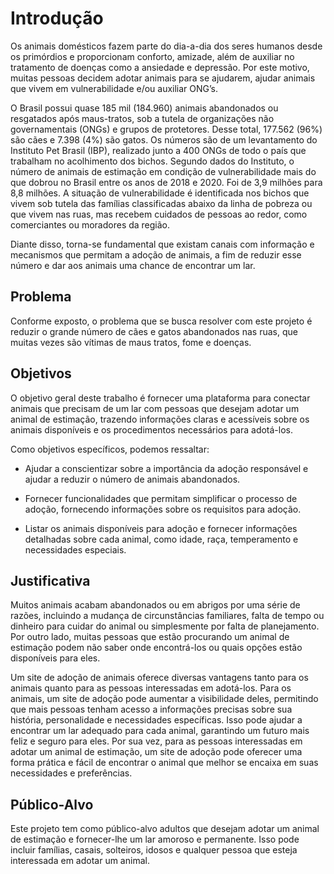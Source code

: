 # Introdução

Os animais domésticos fazem parte do dia-a-dia dos seres humanos desde os primórdios e proporcionam conforto, amizade, além de auxiliar no tratamento de doenças como a ansiedade e depressão. Por este motivo, muitas pessoas decidem adotar animais para se ajudarem, ajudar animais que vivem em vulnerabilidade e/ou auxiliar ONG’s.  

O Brasil possui quase 185 mil (184.960) animais abandonados ou resgatados após maus-tratos, sob a tutela de organizações não governamentais (ONGs) e grupos de protetores. Desse total, 177.562 (96%) são cães e 7.398 (4%) são gatos. Os números são de um levantamento do Instituto Pet Brasil (IBP), realizado junto a 400 ONGs de todo o país que trabalham no acolhimento dos bichos. Segundo dados do Instituto, o número de animais de estimação em condição de vulnerabilidade mais do que dobrou no Brasil entre os anos de 2018 e 2020. Foi de 3,9 milhões para 8,8 milhões. A situação de vulnerabilidade é identificada nos bichos que vivem sob tutela das famílias classificadas abaixo da linha de pobreza ou que vivem nas ruas, mas recebem cuidados de pessoas ao redor, como comerciantes ou moradores da região. 

Diante disso, torna-se fundamental que existam canais com informação e mecanismos que permitam a adoção de animais, a fim de reduzir esse número e dar aos animais uma chance de encontrar um lar. 

## Problema

Conforme exposto, o problema que se busca resolver com este projeto é reduzir o grande número de cães e gatos abandonados nas ruas, que muitas vezes são vítimas de maus tratos, fome e doenças.

## Objetivos

O objetivo geral deste trabalho é fornecer uma plataforma para conectar animais que precisam de um lar com pessoas que desejam adotar um animal de estimação, trazendo informações claras e acessíveis sobre os animais disponíveis e os procedimentos necessários para adotá-los. 

Como objetivos específicos, podemos ressaltar: 
 
* Ajudar a  conscientizar sobre a importância da adoção responsável e ajudar a reduzir o número de animais abandonados. 

* Fornecer funcionalidades que permitam simplificar o processo de adoção, fornecendo informações sobre os requisitos para adoção. 

* Listar os animais disponíveis para adoção e fornecer informações detalhadas sobre cada animal, como idade, raça, temperamento e necessidades especiais. 

## Justificativa

Muitos animais acabam abandonados ou em abrigos por uma série de razões, incluindo a mudança de circunstâncias familiares, falta de tempo ou dinheiro para cuidar do animal ou simplesmente por falta de planejamento. Por outro lado, muitas pessoas que estão procurando um animal de estimação podem não saber onde encontrá-los ou quais opções estão disponíveis para eles.  

Um site de adoção de animais oferece diversas vantagens tanto para os animais quanto para as pessoas interessadas em adotá-los. Para os animais, um site de adoção pode aumentar a visibilidade deles, permitindo que mais pessoas tenham acesso a informações precisas sobre sua história, personalidade e necessidades específicas. Isso pode ajudar a encontrar um lar adequado para cada animal, garantindo um futuro mais feliz e seguro para eles. Por sua vez, para as pessoas interessadas em adotar um animal de estimação, um site de adoção pode oferecer uma forma prática e fácil de encontrar o animal que melhor se encaixa em suas necessidades e preferências. 

## Público-Alvo

Este projeto tem como público-alvo adultos que desejam adotar um animal de estimação e fornecer-lhe um lar amoroso e permanente. Isso pode incluir famílias, casais, solteiros, idosos e qualquer pessoa que esteja interessada em adotar um animal. 
